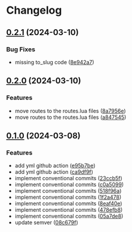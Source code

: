 # Changelog

## [0.2.1](https://github.com/solisoft/luaonbeans/compare/v0.2.0...v0.2.1) (2024-03-10)


### Bug Fixes

* missing to_slug code ([8e942a7](https://github.com/solisoft/luaonbeans/commit/8e942a76c6e949acbc03a26b2f07c25e8488a060))

## [0.2.0](https://github.com/solisoft/luaonbeans/compare/v0.1.0...v0.2.0) (2024-03-10)


### Features

* move routes to the routes.lua files ([8a7956e](https://github.com/solisoft/luaonbeans/commit/8a7956e18ec18d618fa8ee5fc6c5597c98a529aa))
* move routes to the routes.lua files ([a847545](https://github.com/solisoft/luaonbeans/commit/a8475459edf77876864d35effd75b579ce2cd08c))

## [0.1.0](https://github.com/solisoft/luaonbeans/compare/v0.0.1...v0.1.0) (2024-03-08)


### Features

* add yml github action ([e95b7be](https://github.com/solisoft/luaonbeans/commit/e95b7be2df0f5938cfdb69170b190de5bce6516b))
* add yml github action ([ca9df9f](https://github.com/solisoft/luaonbeans/commit/ca9df9ff08d3c3e6589cf75d696307cd186b6b06))
* implement conventional commits ([23ccb5f](https://github.com/solisoft/luaonbeans/commit/23ccb5fa037068786a6f467d62f2b2cc5e59d93c))
* implement conventional commits ([c0a5099](https://github.com/solisoft/luaonbeans/commit/c0a5099ccbcbc67646786531a825c1099780d4ff))
* implement conventional commits ([518f96a](https://github.com/solisoft/luaonbeans/commit/518f96aa92be2e3658f0ab626bb240cd8721b868))
* implement conventional commits ([1f2a478](https://github.com/solisoft/luaonbeans/commit/1f2a478c277f6c031c55fb663ec75b50a6082bbe))
* implement conventional commits ([8eaf40e](https://github.com/solisoft/luaonbeans/commit/8eaf40e67253aeba1ee82b0c431c1021b6ebbd4d))
* implement conventional commits ([478efb8](https://github.com/solisoft/luaonbeans/commit/478efb89e1fe5d654f818dab0cb16c4c834e8606))
* implement conventional commits ([05a7de8](https://github.com/solisoft/luaonbeans/commit/05a7de871800966030de6e148602f403fb7c622c))
* update semver ([08c679f](https://github.com/solisoft/luaonbeans/commit/08c679f978d780dad270a84e4fff267e21c0af46))

